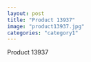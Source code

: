 ```yaml
---
layout: post
title: "Product 13937"
image: "product13937.jpg"
categories: "category1"
---
```

Product 13937
